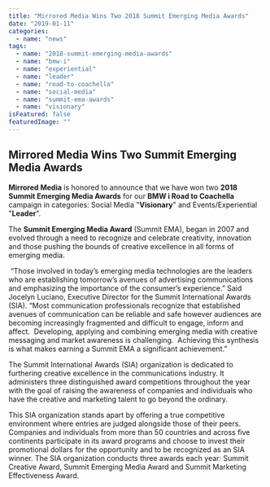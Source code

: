 ```yaml
---
title: "Mirrored Media Wins Two 2018 Summit Emerging Media Awards"
date: "2019-01-11"
categories: 
  - name: "news"
tags: 
  - name: "2018-summit-emerging-media-awards"
  - name: "bmw-i"
  - name: "experiential"
  - name: "leader"
  - name: "road-to-coachella"
  - name: "social-media"
  - name: "summit-ema-awards"
  - name: "visionary"
isFeatured: false
featuredImage: ""
---
```


## Mirrored Media Wins Two Summit Emerging Media Awards

**Mirrored Media** is honored to announce that we have won two **2018 Summit Emerging Media Awards** for our **BMW i Road to Coachella** campaign in categories: Social Media "**Visionary**" and Events/Experiential "**Leader**".

The **Summit Emerging Media Award** (Summit EMA), began in 2007 and evolved through a need to recognize and celebrate creativity, innovation and those pushing the bounds of creative excellence in all forms of emerging media.

 “Those involved in today’s emerging media technologies are the leaders who are establishing tomorrow’s avenues of advertising communications and emphasizing the importance of the consumer’s experience.” Said Jocelyn Luciano, Executive Director for the Summit International Awards (SIA). “Most communication professionals recognize that established avenues of communication can be reliable and safe however audiences are becoming increasingly fragmented and difficult to engage, inform and affect.  Developing, applying and combining emerging media with creative messaging and market awareness is challenging.  Achieving this synthesis is what makes earning a Summit EMA a significant achievement.”

The Summit International Awards (SIA) organization is dedicated to furthering creative excellence in the communications industry. It administers three distinguished award competitions throughout the year with the goal of raising the awareness of companies and individuals who have the creative and marketing talent to go beyond the ordinary.

This SIA organization stands apart by offering a true competitive environment where entries are judged alongside those of their peers. Companies and individuals from more than 50 countries and across five continents participate in its award programs and choose to invest their promotional dollars for the opportunity and to be recognized as an SIA winner. The SIA organization conducts three awards each year: Summit Creative Award, Summit Emerging Media Award and Summit Marketing Effectiveness Award.
